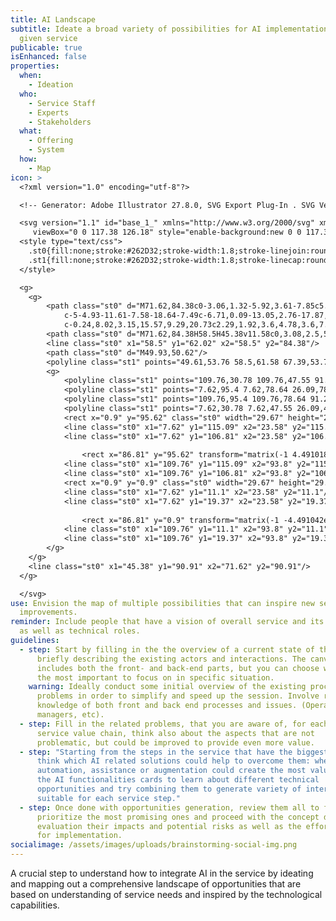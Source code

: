 ```yaml
---
title: AI Landscape
subtitle: Ideate a broad variety of possibilities for AI implementations in a
  given service
publicable: true
isEnhanced: false
properties:
  when:
    - Ideation
  who:
    - Service Staff
    - Experts
    - Stakeholders
  what:
    - Offering
    - System
  how:
    - Map
icon: >
  <?xml version="1.0" encoding="utf-8"?>

  <!-- Generator: Adobe Illustrator 27.8.0, SVG Export Plug-In . SVG Version: 6.00 Build 0)  -->

  <svg version="1.1" id="base_1_" xmlns="http://www.w3.org/2000/svg" xmlns:xlink="http://www.w3.org/1999/xlink" x="0px" y="0px"
  	 viewBox="0 0 117.38 126.18" style="enable-background:new 0 0 117.38 126.18;" xml:space="preserve">
  <style type="text/css">
  	.st0{fill:none;stroke:#262D32;stroke-width:1.8;stroke-linejoin:round;stroke-miterlimit:10;}
  	.st1{fill:none;stroke:#262D32;stroke-width:1.8;stroke-linecap:round;stroke-linejoin:round;stroke-miterlimit:10;}
  </style>

  <g>
  	<g>
  		<path class="st0" d="M71.62,84.38c0-3.06,1.32-5.92,3.61-7.85c5.91-4.96,9.3-12.23,9.3-19.94c0-7.02-2.75-13.6-7.75-18.53
  			c-5-4.93-11.61-7.58-18.64-7.49c-6.71,0.09-13.05,2.76-17.87,7.5c-4.82,4.74-7.58,11.04-7.78,17.75
  			c-0.24,8.02,3.15,15.57,9.29,20.73c2.29,1.92,3.6,4.78,3.6,7.84"/>
  		<path class="st0" d="M71.62,84.38H58.5H45.38v11.58c0,3.08,2.5,5.58,5.58,5.58h15.08c3.08,0,5.58-2.5,5.58-5.58V84.38z"/>
  		<line class="st0" x1="58.5" y1="62.02" x2="58.5" y2="84.38"/>
  		<path class="st0" d="M49.93,50.62"/>
  		<polyline class="st1" points="49.61,53.76 58.5,61.58 67.39,53.76 		"/>
  		<g>
  			<polyline class="st1" points="109.76,30.78 109.76,47.55 91.29,47.55 			"/>
  			<polyline class="st1" points="7.62,95.4 7.62,78.64 26.09,78.64 			"/>
  			<polyline class="st1" points="109.76,95.4 109.76,78.64 91.29,78.64 			"/>
  			<polyline class="st1" points="7.62,30.78 7.62,47.55 26.09,47.55 			"/>
  			<rect x="0.9" y="95.62" class="st0" width="29.67" height="29.67"/>
  			<line class="st0" x1="7.62" y1="115.09" x2="23.58" y2="115.09"/>
  			<line class="st0" x1="7.62" y1="106.81" x2="23.58" y2="106.81"/>
  			
  				<rect x="86.81" y="95.62" transform="matrix(-1 4.491018e-11 -4.491018e-11 -1 203.2907 220.901)" class="st0" width="29.67" height="29.67"/>
  			<line class="st0" x1="109.76" y1="115.09" x2="93.8" y2="115.09"/>
  			<line class="st0" x1="109.76" y1="106.81" x2="93.8" y2="106.81"/>
  			<rect x="0.9" y="0.9" class="st0" width="29.67" height="29.67"/>
  			<line class="st0" x1="7.62" y1="11.1" x2="23.58" y2="11.1"/>
  			<line class="st0" x1="7.62" y1="19.37" x2="23.58" y2="19.37"/>
  			
  				<rect x="86.81" y="0.9" transform="matrix(-1 -4.491042e-11 4.491042e-11 -1 203.2907 31.4682)" class="st0" width="29.67" height="29.67"/>
  			<line class="st0" x1="109.76" y1="11.1" x2="93.8" y2="11.1"/>
  			<line class="st0" x1="109.76" y1="19.37" x2="93.8" y2="19.37"/>
  		</g>
  	</g>
  	<line class="st0" x1="45.38" y1="90.91" x2="71.62" y2="90.91"/>
  </g>

  </svg>
use: Envision the map of multiple possibilities that can inspire new service
  improvements.
reminder: Include people that have a vision of overall service and its problems
  as well as technical roles.
guidelines:
  - step: Start by filling in the the overview of a current state of the service,
      briefly describing the existing actors and interactions. The canvas
      includes both the front- and back-end parts, but you can choose which is
      the most important to focus on in specific situation.
    warning: Ideally conduct some initial overview of the existing process and its
      problems in order to simplify and speed up the session. Involve roles with
      knowledge of both front and back end processes and issues. (Operational
      managers, etc).
  - step: Fill in the related problems, that you are aware of, for each phase of the
      service value chain, think also about the aspects that are not
      problematic, but could be improved to provide even more value.
  - step: "Starting from the steps in the service that have the biggest problems,
      think which AI related solutions could help to overcome them: where
      automation, assistance or augmentation could create the most value. Use
      the AI functionalities cards to learn about different technical
      opportunities and try combining them to generate variety of interventions
      suitable for each service step."
  - step: Once done with opportunities generation, review them all to filter and
      prioritize the most promising ones and proceed with the concept definition
      evaluation their impacts and potential risks as well as the effort needed
      for implementation.
socialimage: /assets/images/uploads/brainstorming-social-img.png
---
```

A crucial step to understand how to integrate AI in the service by ideating and mapping out a comprehensive landscape of opportunities that are based on understanding of service needs and inspired by the technological capabilities.